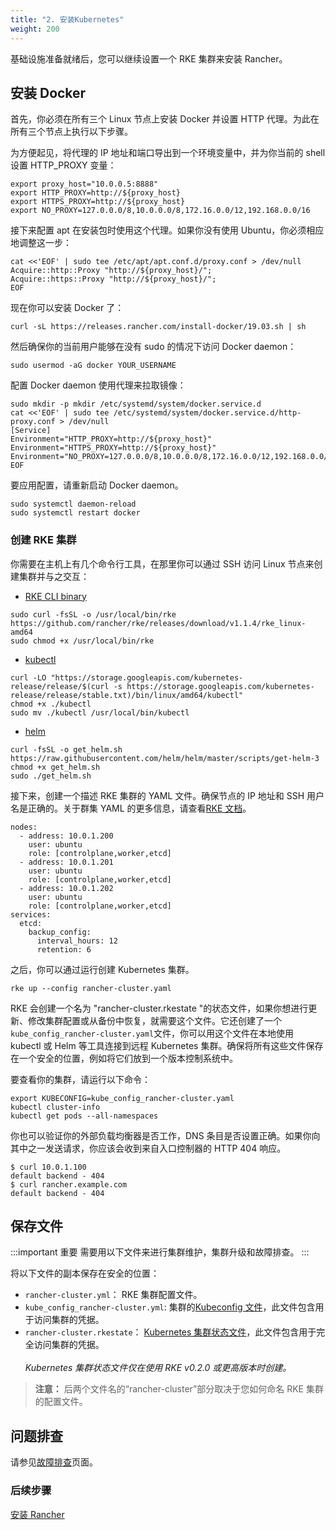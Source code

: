 ```yaml
---
title: "2. 安装Kubernetes"
weight: 200
---
```


基础设施准备就绪后，您可以继续设置一个 RKE 集群来安装 Rancher。

## 安装 Docker

首先，你必须在所有三个 Linux 节点上安装 Docker 并设置 HTTP 代理。为此在所有三个节点上执行以下步骤。

为方便起见，将代理的 IP 地址和端口导出到一个环境变量中，并为你当前的 shell 设置 HTTP_PROXY 变量：

```shell
export proxy_host="10.0.0.5:8888"
export HTTP_PROXY=http://${proxy_host}
export HTTPS_PROXY=http://${proxy_host}
export NO_PROXY=127.0.0.0/8,10.0.0.0/8,172.16.0.0/12,192.168.0.0/16
```

接下来配置 apt 在安装包时使用这个代理。如果你没有使用 Ubuntu，你必须相应地调整这一步：

```shell
cat <<'EOF' | sudo tee /etc/apt/apt.conf.d/proxy.conf > /dev/null
Acquire::http::Proxy "http://${proxy_host}/";
Acquire::https::Proxy "http://${proxy_host}/";
EOF
```

现在你可以安装 Docker 了：

```shell
curl -sL https://releases.rancher.com/install-docker/19.03.sh | sh
```

然后确保你的当前用户能够在没有 sudo 的情况下访问 Docker daemon：

```shell
sudo usermod -aG docker YOUR_USERNAME
```

配置 Docker daemon 使用代理来拉取镜像：

```shell
sudo mkdir -p mkdir /etc/systemd/system/docker.service.d
cat <<'EOF' | sudo tee /etc/systemd/system/docker.service.d/http-proxy.conf > /dev/null
[Service]
Environment="HTTP_PROXY=http://${proxy_host}"
Environment="HTTPS_PROXY=http://${proxy_host}"
Environment="NO_PROXY=127.0.0.0/8,10.0.0.0/8,172.16.0.0/12,192.168.0.0/16"
EOF
```

要应用配置，请重新启动 Docker daemon。

```shell
sudo systemctl daemon-reload
sudo systemctl restart docker
```

### 创建 RKE 集群

你需要在主机上有几个命令行工具，在那里你可以通过 SSH 访问 Linux 节点来创建集群并与之交互：

- [RKE CLI binary](/docs/rke/installation/_index)

```shell
sudo curl -fsSL -o /usr/local/bin/rke https://github.com/rancher/rke/releases/download/v1.1.4/rke_linux-amd64
sudo chmod +x /usr/local/bin/rke
```

- [kubectl](https://kubernetes.io/docs/tasks/tools/install-kubectl/)

```
curl -LO "https://storage.googleapis.com/kubernetes-release/release/$(curl -s https://storage.googleapis.com/kubernetes-release/release/stable.txt)/bin/linux/amd64/kubectl"
chmod +x ./kubectl
sudo mv ./kubectl /usr/local/bin/kubectl
```

- [helm](https://helm.sh/docs/intro/install/)

```
curl -fsSL -o get_helm.sh https://raw.githubusercontent.com/helm/helm/master/scripts/get-helm-3
chmod +x get_helm.sh
sudo ./get_helm.sh
```

接下来，创建一个描述 RKE 集群的 YAML 文件。确保节点的 IP 地址和 SSH 用户名是正确的。关于群集 YAML 的更多信息，请查看[RKE 文档](/docs/rke/example-yamls/_index)。

```
nodes:
  - address: 10.0.1.200
    user: ubuntu
    role: [controlplane,worker,etcd]
  - address: 10.0.1.201
    user: ubuntu
    role: [controlplane,worker,etcd]
  - address: 10.0.1.202
    user: ubuntu
    role: [controlplane,worker,etcd]
services:
  etcd:
    backup_config:
      interval_hours: 12
      retention: 6
```

之后，你可以通过运行创建 Kubernetes 集群。

```shell
rke up --config rancher-cluster.yaml
```

RKE 会创建一个名为 "rancher-cluster.rkestate "的状态文件，如果你想进行更新、修改集群配置或从备份中恢复，就需要这个文件。它还创建了一个`kube_config_rancher-cluster.yaml`文件，你可以用这个文件在本地使用 kubectl 或 Helm 等工具连接到远程 Kubernetes 集群。确保将所有这些文件保存在一个安全的位置，例如将它们放到一个版本控制系统中。

要查看你的集群，请运行以下命令：

```shell
export KUBECONFIG=kube_config_rancher-cluster.yaml
kubectl cluster-info
kubectl get pods --all-namespaces
```

你也可以验证你的外部负载均衡器是否工作，DNS 条目是否设置正确。如果你向其中之一发送请求，你应该会收到来自入口控制器的 HTTP 404 响应。

```shell
$ curl 10.0.1.100
default backend - 404
$ curl rancher.example.com
default backend - 404
```

## 保存文件

:::important 重要
需要用以下文件来进行集群维护，集群升级和故障排查。
:::

将以下文件的副本保存在安全的位置：

- `rancher-cluster.yml`： RKE 集群配置文件。
- `kube_config_rancher-cluster.yml`: 集群的[Kubeconfig 文件](/docs/rke/kubeconfig/_index)，此文件包含用于访问集群的凭据。
- `rancher-cluster.rkestate`： [Kubernetes 集群状态文件](/docs/rke/installation/_index)，此文件包含用于完全访问集群的凭据。<br/><br/>_Kubernetes 集群状态文件仅在使用 RKE v0.2.0 或更高版本时创建。_

> **注意：** 后两个文件名的“rancher-cluster”部分取决于您如何命名 RKE 集群的配置文件。

## 问题排查

请参见[故障排查](/docs/rancher2/installation/options/troubleshooting/_index)页面。

### 后续步骤

[安装 Rancher](../install-rancher/_index)
